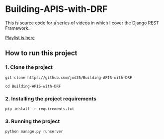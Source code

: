 # Building-APIS-with-DRF
This is source code for a series of videos in which I cover the Django REST Framework. 

[Playlist is here](https://www.youtube.com/playlist?list=PLEt8Tae2spYlosWRH9JDpKNxzb3bSO)

## How to run this project
### 1. Clone the project
 ```
 git clone https://github.com/jod35/Building-APIS-with-DRF
 
 cd Building-APIS-with-DRF
 ```
### 2. Installing the project requirements
```
pip install -r requirements.txt
```
### 3. Running the project
```
python manage.py runserver
```
